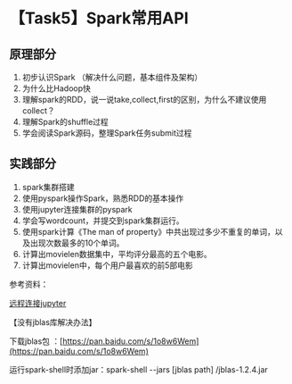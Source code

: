 

# 【Task5】Spark常用API
## 原理部分
1.  初步认识Spark （解决什么问题，基本组件及架构）
2. 为什么比Hadoop快
3. 理解spark的RDD，说一说take,collect,first的区别，为什么不建议使用collect？
4. 理解Spark的shuffle过程
5. 学会阅读Spark源码，整理Spark任务submit过程

## 实践部分
 1. spark集群搭建
 2. 使用pyspark操作Spark，熟悉RDD的基本操作
 3. 使用jupyter连接集群的pyspark 
 4. 学会写wordcount，并提交到spark集群运行。
 5. 使用spark计算《The man of property》中共出现过多少不重复的单词，以及出现次数最多的10个单词。 
 6. 计算出movielen数据集中，平均评分最高的五个电影。
 7. 计算出movielen中，每个用户最喜欢的前5部电影


参考资料：

[远程连接jupyter](https://blog.csdn.net/qq_18293213/article/details/72910834)

【没有jblas库解决办法】

下载jblas包 ：[https://pan.baidu.com/s/1o8w6Wem](https://pan.baidu.com/s/1o8w6Wem)

运行spark-shell时添加jar：spark-shell --jars [jblas path] /jblas-1.2.4.jar
